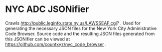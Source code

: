 # NYC ADC JSONifier

Crawls http://public.leginfo.state.ny.us/LAWSSEAF.cgi? . Used for generating the necessary JSON files for the New York City Administrative Code Browser. Source code and the resulting JSON files generated from this JSONifier can be viewed at https://github.com/countxyz/nyc_code_browser .